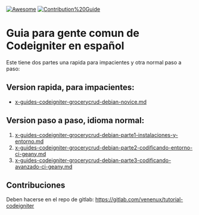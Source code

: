 [![Awesome](https://awesome.re/badge-flat.svg)](https://venenux.github.io/tutorial-codeigniter/)
[![Contribution%20Guide](https://img.shields.io/badge/-Contribution%20Guide-informational?style=flat)](contributing.md) 

# Guia para gente comun de Codeigniter en español

Este tiene dos partes una rapida para impacientes y otra normal paso a paso:

## Version rapida, para impacientes:

* [x-guides-codeigniter-grocerycrud-debian-novice.md](x-guides-codeigniter-grocerycrud-debian-novice.md)

## Version paso a paso, idioma normal:

1. [x-guides-codeigniter-grocerycrud-debian-parte1-instalaciones-y-entorno.md](x-guides-codeigniter-grocerycrud-debian-parte1-instalaciones-y-entorno.md)
2. [x-guides-codeigniter-grocerycrud-debian-parte2-codificando-entorno-ci-geany.md](x-guides-codeigniter-grocerycrud-debian-parte2-codificando-entorno-ci-geany.md)
3. [x-guides-codeigniter-grocerycrud-debian-parte3-codificando-avanzado-ci-geany.md](x-guides-codeigniter-grocerycrud-debian-parte2-codificando-avanzado-ci-geany.md)

## Contribuciones

Deben hacerse en el repo de gitlab: https://gitlab.com/venenux/tutorial-codeigniter
